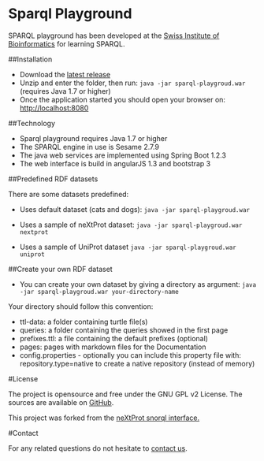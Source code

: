 # Sparql Playground

SPARQL playground has been developed at the <a target="_blank" href="https://www.isb-sib.ch/">Swiss Institute of Bioinformatics</a> for learning SPARQL.

##Installation
* Download the [latest release](https://github.com/calipho-sib/sparql-playground/tarball/master)
* Unzip and enter the folder, then run: `java -jar sparql-playgroud.war` (requires Java 1.7 or higher)
* Once the application started you should open your browser on: <a href="http://localhost:8080" target="_blank">http://localhost:8080</a>

##Technology
* Sparql playground requires Java 1.7 or higher
* The SPARQL engine in use is Sesame 2.7.9
* The java web services are implemented using Spring Boot 1.2.3
* The web interface is build in angularJS 1.3 and bootstrap 3

##Predefined RDF datasets

There are some datasets predefined:

* Uses default dataset (cats and dogs): `java -jar sparql-playgroud.war`

* Uses a sample of neXtProt dataset: `java -jar sparql-playgroud.war nextprot`

* Uses a sample of UniProt dataset `java -jar sparql-playgroud.war uniprot `


##Create your own RDF dataset

* You can create your own dataset by giving a directory as argument: `java -jar sparql-playgroud.war your-directory-name`

Your directory should follow this convention:

* ttl-data: a folder containing turtle file(s)
* queries: a folder containing the queries showed in the first page
* prefixes.ttl: a file containing the default prefixes (optional)
* pages: pages with markdown files for the Documentation
* config.properties - optionally you can include this property file with: repository.type=native to create a native repository (instead of memory)

#License

The project is opensource and free under the GNU GPL v2 License. The sources are available on <a target="_blank" href="https://github.com/calipho-sib/sparql-playground">GitHub</a>.

This project was forked from the <a target="_blank" href="http://snorql.nextprot.org/">neXtProt snorql interface.</a>


#Contact

For any related questions do not hesitate to <a href="mailto:support@nextprot.org">contact us</a>.
